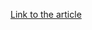 [Link to the article](https://research.checkpoint.com/2023/stayin-alive-targeted-attacks-against-telecoms-and-government-ministries-in-asia/)
